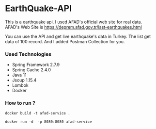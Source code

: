 # EarthQuake-API

This is a earthquake api. I used AFAD's official web site for real data. AFAD's Web Site is https://deprem.afad.gov.tr/last-earthquakes.html

You can use the API and get live earthquake's data in Turkey. The list get data of 100 record. And I added Postman Collection for you. 

### Used Technologies

* Spring Framework 2.7.9
* Spring Cache 2.4.0
* Java 11
* Jsoup 1.15.4
* Lombok
* Docker

### How to run ?

```console
docker build -t afad-service . 
```

```console
docker run -d  -p 8080:8080 afad-service
```
 
